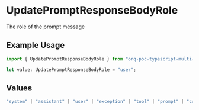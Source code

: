 # UpdatePromptResponseBodyRole

The role of the prompt message

## Example Usage

```typescript
import { UpdatePromptResponseBodyRole } from "orq-poc-typescript-multi-env-version/models/operations";

let value: UpdatePromptResponseBodyRole = "user";
```

## Values

```typescript
"system" | "assistant" | "user" | "exception" | "tool" | "prompt" | "correction" | "expected_output"
```